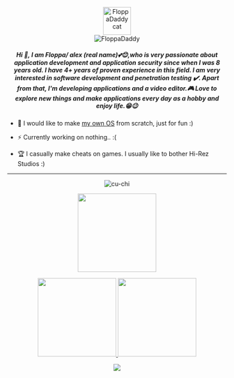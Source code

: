 <p align="center">
  <img src="https://cdn.discordapp.com/avatars/930421193012568074/ce275f1157ff40c2383ab87addb8bec5.png?size=1024" width="64" height="64" alt="FloppaDaddy cat"/><br/>
  <img src="https://komarev.com/ghpvc/?username=FloppaDaddy&label=Profile%20views&color=0e75b6&style=flat" alt="FloppaDaddy" />
</p>

<h5 align="center">Hi 👋, I am Floppa/ alex (real name)💕😊,who is very passionate about application development and application security since when I was 8 years old. I have 4+ years of proven experience in this field. I am very interested in software development and penetration testing ✔️. Apart from that, I'm developing applications and a video editor.🎮 Love to explore new things and make applications every day as a hobby and enjoy life.😁😉</h5>

- 🎯 I would like to make [my own OS](https://github.com/Xiloe/SimpleOS) from scratch, just for fun :)

- ⚡ Currently working on nothing.. :(

- 🏆 I casually make cheats on games. I usually like to bother Hi-Rez Studios :)

<hr/>

<p align="center"> <img src="https://discord.c99.nl/widget/theme-2/665728472647204886.png" alt="cu-chi" /> </p>
<p align="center"> <img height="180em" src="http://github-readme-streak-stats.herokuapp.com?user=Xiloe&theme=dark&hide_border=true&dates=DDDADA50&background=DDDDDD10&fire=1FBFDD&ring=1FBFDD&currStreakLabel=1FBFDD&stroke=DDDADA50"/> </p>

<p align="center">
  <a href="https://github.com/Xiloe">
    <img height="180em" src="https://github-readme-stats-eight-theta.vercel.app/api?username=Xiloe&show_icons=true&theme=dark&include_all_commits=true&count_private=true&hide_border=true"/>
    <img height="180em" src="https://github-readme-stats-eight-theta.vercel.app/api/top-langs/?username=Xiloe&layout=compact&langs_count=8&theme=dark&hide_border=true"/>
  </a>
</p>

<p align="center">
  <img src="https://count.getloli.com/get/@Xiloe?theme=rule34" />
</p>
